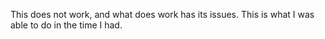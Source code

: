 This does not work, and what does work has its issues. This is what I was able to do in the time I had. 
